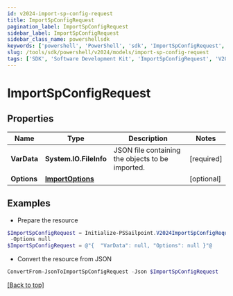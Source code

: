 ```yaml
---
id: v2024-import-sp-config-request
title: ImportSpConfigRequest
pagination_label: ImportSpConfigRequest
sidebar_label: ImportSpConfigRequest
sidebar_class_name: powershellsdk
keywords: ['powershell', 'PowerShell', 'sdk', 'ImportSpConfigRequest', 'V2024ImportSpConfigRequest'] 
slug: /tools/sdk/powershell/v2024/models/import-sp-config-request
tags: ['SDK', 'Software Development Kit', 'ImportSpConfigRequest', 'V2024ImportSpConfigRequest']
---
```



# ImportSpConfigRequest

## Properties

Name | Type | Description | Notes
------------ | ------------- | ------------- | -------------
**VarData** | **System.IO.FileInfo** | JSON file containing the objects to be imported. | [required]
**Options** | [**ImportOptions**](import-options) |  | [optional] 

## Examples

- Prepare the resource
```powershell
$ImportSpConfigRequest = Initialize-PSSailpoint.V2024ImportSpConfigRequest  -VarData null `
 -Options null
$ImportSpConfigRequest = @"{  "VarData": null, "Options": null }"@
```

- Convert the resource from JSON
```powershell
ConvertFrom-JsonToImportSpConfigRequest -Json $ImportSpConfigRequest
```


[[Back to top]](#) 

